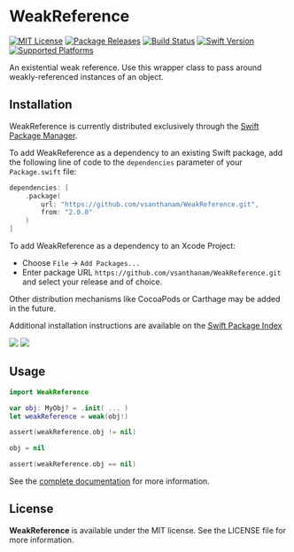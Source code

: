 # WeakReference

[![MIT License](https://img.shields.io/github/license/vsanthanam/WeakReference)](https://github.com/vsanthanam/WeakReference/blob/main/LICENSE)
[![Package Releases](https://img.shields.io/github/v/release/vsanthanam/WeakReference)](https://github.com/vsanthanam/WeakReference/releases)
[![Build Status](https://img.shields.io/github/check-runs/vsanthanam/WeakReference/main)](https://github.com/vsanthanam/WeakReference/actions)
[![Swift Version](https://img.shields.io/badge/swift-6.0-critical)](https://swift.org)
[![Supported Platforms](https://img.shields.io/badge/platform-iOS%2012%20%7C%20macOS%2010.14%20%7C%20tvOS%2012%20%7C%20watchOS%205%20%7C%20visionOS%201-lightgrey)](https://developer.apple.com)

An existential weak reference.
Use this wrapper class to pass around weakly-referenced instances of an object.

## Installation

WeakReference is currently distributed exclusively through the [Swift Package Manager](https://www.swift.org/package-manager/). 

To add WeakReference as a dependency to an existing Swift package, add the following line of code to the `dependencies` parameter of your `Package.swift` file:

```swift
dependencies: [
    .package(
        url: "https://github.com/vsanthanam/WeakReference.git",
        from: "2.0.0"
    )
]
```

To add WeakReference as a dependency to an Xcode Project:

* Choose `File` → `Add Packages...`
* Enter package URL `https://github.com/vsanthanam/WeakReference.git` and select your release and of choice.

Other distribution mechanisms like CocoaPods or Carthage may be added in the future.

Additional installation instructions are available on the [Swift Package Index](https://swiftpackageindex.com/vsanthanam/WeakReference)

[![](https://img.shields.io/endpoint?url=https%3A%2F%2Fswiftpackageindex.com%2Fapi%2Fpackages%2Fvsanthanam%2FWeakReference%2Fbadge%3Ftype%3Dswift-versions)](https://swiftpackageindex.com/vsanthanam/WeakReference)
[![](https://img.shields.io/endpoint?url=https%3A%2F%2Fswiftpackageindex.com%2Fapi%2Fpackages%2Fvsanthanam%2FWeakReference%2Fbadge%3Ftype%3Dplatforms)](https://swiftpackageindex.com/vsanthanam/WeakReference)

## Usage

```swift
import WeakReference

var obj: MyObj? = .init( ... )
let weakReference = weak(obj!)

assert(weakReference.obj != nil)

obj = nil

assert(weakReference.obj == nil)
```

See the [complete documentation](https://weak.tools/docs/documentation/weakreference/) for more information.

## License

**WeakReference** is available under the MIT license. See the LICENSE file for more information.
